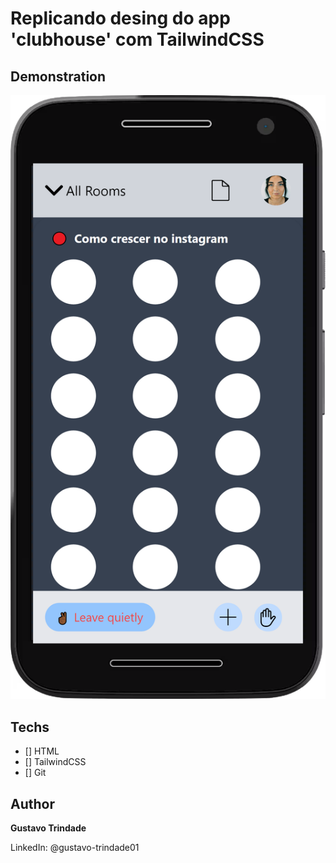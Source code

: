 # Replicando desing do app 'clubhouse' com TailwindCSS

## Demonstration
<img src="./assets/demo.png" alt="exemplo">

## Techs

* [] HTML
* [] TailwindCSS
* [] Git

## Author 

**Gustavo Trindade**

LinkedIn: @gustavo-trindade01